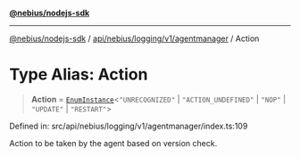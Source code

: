 [**@nebius/nodejs-sdk**](../../../../../../README.md)

***

[@nebius/nodejs-sdk](../../../../../../README.md) / [api/nebius/logging/v1/agentmanager](../README.md) / Action

# Type Alias: Action

> **Action** = [`EnumInstance`](../../../../../../runtime/protos/enum/type-aliases/EnumInstance.md)\<`"UNRECOGNIZED"` \| `"ACTION_UNDEFINED"` \| `"NOP"` \| `"UPDATE"` \| `"RESTART"`\>

Defined in: src/api/nebius/logging/v1/agentmanager/index.ts:109

Action to be taken by the agent based on version check.
